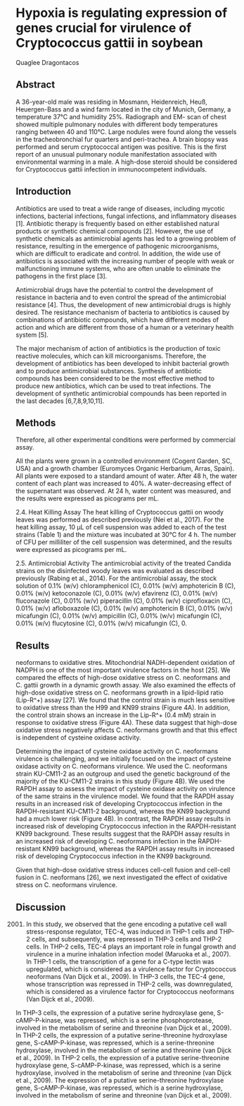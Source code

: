 # Hypoxia is regulating expression of genes crucial for virulence of Cryptococcus gattii in soybean
Quaglee Dragontacos


## Abstract
A 36-year-old male was residing in Mosmann, Heidenreich, Heuß, Heuergen-Bass and a wind farm located in the city of Munich, Germany, a temperature 37°C and humidity 25%. Radiograph and EM- scan of chest showed multiple pulmonary nodules with different body temperatures ranging between 40 and 110°C. Large nodules were found along the vessels in the tracheobronchial fur quarters and peri-trachea. A brain biopsy was performed and serum cryptococcal antigen was positive. This is the first report of an unusual pulmonary nodule manifestation associated with environmental warming in a male. A high-dose steroid should be considered for Cryptococcus gattii infection in immunocompetent individuals.


## Introduction
Antibiotics are used to treat a wide range of diseases, including mycotic infections, bacterial infections, fungal infections, and inflammatory diseases [1]. Antibiotic therapy is frequently based on either established natural products or synthetic chemical compounds [2]. However, the use of synthetic chemicals as antimicrobial agents has led to a growing problem of resistance, resulting in the emergence of pathogenic microorganisms, which are difficult to eradicate and control. In addition, the wide use of antibiotics is associated with the increasing number of people with weak or malfunctioning immune systems, who are often unable to eliminate the pathogens in the first place [3].

Antimicrobial drugs have the potential to control the development of resistance in bacteria and to even control the spread of the antimicrobial resistance [4]. Thus, the development of new antimicrobial drugs is highly desired. The resistance mechanism of bacteria to antibiotics is caused by combinations of antibiotic compounds, which have different modes of action and which are different from those of a human or a veterinary health system [5].

The major mechanism of action of antibiotics is the production of toxic reactive molecules, which can kill microorganisms. Therefore, the development of antibiotics has been developed to inhibit bacterial growth and to produce antimicrobial substances. Synthesis of antibiotic compounds has been considered to be the most effective method to produce new antibiotics, which can be used to treat infections. The development of synthetic antimicrobial compounds has been reported in the last decades [6,7,8,9,10,11].


## Methods
Therefore, all other experimental conditions were performed by commercial assay.

All the plants were grown in a controlled environment (Cogent Garden, SC, USA) and a growth chamber (Euromyces Organic Herbarium, Arras, Spain). All plants were exposed to a standard amount of water. After 48 h, the water content of each plant was increased to 40%. A water-decreasing effect of the supernatant was observed. At 24 h, water content was measured, and the results were expressed as picograms per mL.

2.4. Heat Killing Assay
The heat killing of Cryptococcus gattii on woody leaves was performed as described previously (Nei et al., 2017). For the heat killing assay, 10 µL of cell suspension was added to each of the test strains (Table 1) and the mixture was incubated at 30°C for 4 h. The number of CFU per milliliter of the cell suspension was determined, and the results were expressed as picograms per mL.

2.5. Antimicrobial Activity
The antimicrobial activity of the treated Candida strains on the disinfected woody leaves was evaluated as described previously (Rabing et al., 2014). For the antimicrobial assay, the stock solution of 0.1% (w/v) chloramphenicol (C), 0.01% (w/v) amphotericin B (C), 0.01% (w/v) ketoconazole (C), 0.01% (w/v) efavirenz (C), 0.01% (w/v) fluconazole (C), 0.01% (w/v) piperacillin (C), 0.01% (w/v) ciprofloxacin (C), 0.01% (w/v) afloboxazole (C), 0.01% (w/v) amphotericin B (C), 0.01% (w/v) micafungin (C), 0.01% (w/v) ampicillin (C), 0.01% (w/v) micafungin (C), 0.01% (w/v) flucytosine (C), 0.01% (w/v) micafungin (C), 0.


## Results
neoformans to oxidative stres. Mitochondrial NADH-dependent oxidation of NADPH is one of the most important virulence factors in the host [25]. We compared the effects of high-dose oxidative stress on C. neoformans and C. gattii growth in a dynamic growth assay. We also examined the effects of high-dose oxidative stress on C. neoformans growth in a lipid-lipid ratio (Lip-R^+) assay [27]. We found that the control strain is much less sensitive to oxidative stress than the H99 and KN99 strains (Figure 4A). In addition, the control strain shows an increase in the Lip-R^+ (0.4 mM) strain in response to oxidative stress (Figure 4A). These data suggest that high-dose oxidative stress negatively affects C. neoformans growth and that this effect is independent of cysteine oxidase activity.

Determining the impact of cysteine oxidase activity on C. neoformans virulence is challenging, and we initially focused on the impact of cysteine oxidase activity on C. neoformans virulence. We used the C. neoformans strain KU-CM11-2 as an outgroup and used the genetic background of the majority of the KU-CM11-2 strains in this study (Figure 4B). We used the RAPDH assay to assess the impact of cysteine oxidase activity on virulence of the same strains in the virulence model. We found that the RAPDH assay results in an increased risk of developing Cryptococcus infection in the RAPDH-resistant KU-CM11-2 background, whereas the KN99 background had a much lower risk (Figure 4B). In contrast, the RAPDH assay results in increased risk of developing Cryptococcus infection in the RAPDH-resistant KN99 background. These results suggest that the RAPDH assay results in an increased risk of developing C. neoformans infection in the RAPDH-resistant KN99 background, whereas the RAPDH assay results in increased risk of developing Cryptococcus infection in the KN99 background.

Given that high-dose oxidative stress induces cell-cell fusion and cell-cell fusion in C. neoformans [26], we next investigated the effect of oxidative stress on C. neoformans virulence.


## Discussion
 2001. In this study, we observed that the gene encoding a putative cell wall stress-response regulator, TEC-4, was induced in THP-1 cells and THP-2 cells, and subsequently, was repressed in THP-3 cells and THP-2 cells. In THP-2 cells, TEC-4 plays an important role in fungal growth and virulence in a murine inhalation infection model (Maruoka et al., 2007). In THP-1 cells, the transcription of a gene for a C-type lectin was upregulated, which is considered as a virulence factor for Cryptococcus neoformans (Van Dijck et al., 2009). In THP-3 cells, the TEC-4 gene, whose transcription was repressed in THP-2 cells, was downregulated, which is considered as a virulence factor for Cryptococcus neoformans (Van Dijck et al., 2009).

In THP-3 cells, the expression of a putative serine hydroxylase gene, S-cAMP-P-kinase, was repressed, which is a serine phosphoprotease, involved in the metabolism of serine and threonine (van Dijck et al., 2009). In THP-2 cells, the expression of a putative serine-threonine hydroxylase gene, S-cAMP-P-kinase, was repressed, which is a serine-threonine hydroxylase, involved in the metabolism of serine and threonine (van Dijck et al., 2009). In THP-2 cells, the expression of a putative serine-threonine hydroxylase gene, S-cAMP-P-kinase, was repressed, which is a serine hydroxylase, involved in the metabolism of serine and threonine (van Dijck et al., 2009). The expression of a putative serine-threonine hydroxylase gene, S-cAMP-P-kinase, was repressed, which is a serine hydroxylase, involved in the metabolism of serine and threonine (van Dijck et al., 2009).
